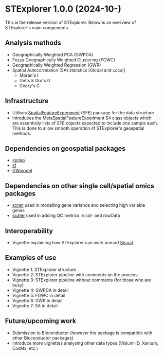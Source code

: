 # STExplorer 1.0.0 (2024-10-)
This is the release version of STExplorer. Below is an overview of STExplorer's main components.

## Analysis methods
- Geographically Weighted PCA (GWPCA)
- Fuzzy Geographically Weighted Clustering (FGWC)
- Geographically Weighted Regression (GWR)
- Spatial Autocorrelation (SA) statistics [Global and Local]
  - Moran's I
  - Getis & Ord's G
  - Geary's C

## Infrastructure
- Utilises [SpatialFeatureExperiment](https://bioconductor.org/packages/devel/bioc/html/SpatialFeatureExperiment.html) (SFE) package for the data structure
- Introduces the MetaSpatialFeatureExperiment S4 class objects which are essentially lists of SFE objects expected to include one sample each. This is done to allow smooth operation of STExplorer's geospatial methods.

## Dependencies on geospatial packages
- [spdep](https://cran.r-project.org/web/packages/spdep/index.html)
- [sf](https://cran.r-project.org/web/packages/sf/index.html)
- [GWmodel](https://cran.r-project.org/web/packages/GWmodel/index.html)

## Dependencies on other single cell/spatial omics packages
- [scran](https://bioconductor.org/packages/release/bioc/html/scran.html) used in modelling gene variance and selecting high variable genes
- [scater](https://bioconductor.org/packages/release/bioc/html/scater.html) used in adding QC metrics in col- and rowData

## Interoperability
- Vignette explaining how STExplorer can work around [Seurat](https://satijalab.org/seurat/).

## Examples of use
- Vignette 1: STExplorer structure
- Vignette 2: STExplorer pipeline with comments on the process
- Vignette 3: STExplorer pipeline without comments (for those who are busy)
- Vignette 4: GWPCA in detail
- Vignette 5: FGWC in detail
- Vignette 6: GWR in detail
- Vignette 7: SA in detail

## Future/upcoming work
- Submission to Bioconductor (however the package is compatible with other Bioconductor packages)
- Introduce more vignettes analysing other data types (VisiumHD, Xenium, CosMx, etc.)
